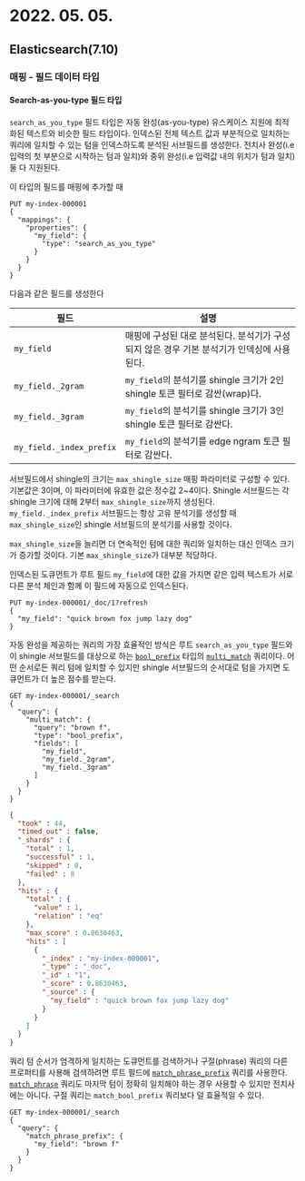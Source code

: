 # 2022. 05. 05.

## Elasticsearch(7.10)

### 매핑 - 필드 데이터 타입

#### Search-as-you-type 필드 타입

`search_as_you_type` 필드 타입은 자동 완성(as-you-type) 유스케이스 지원에 최적화된 텍스트와 비슷한 필드 타입이다. 인덱스된 전체 텍스트 값과 부분적으로 일치하는 쿼리에 일치할 수 있는 텀을 인덱스하도록 분석된 서브필드를 생성한다. 전치사 완성(i.e 입력의 첫 부분으로 시작하는 텀과 일치)와 중위 완성(i.e 입력값 내의 위치가 텀과 일치) 둘 다 지원된다.

이 타입의 필드를 매핑에 추가할 때

```http
PUT my-index-000001
{
  "mappings": {
    "properties": {
      "my_field": {
        "type": "search_as_you_type"
      }
    }
  }
}
```

다음과 같은 필드를 생성한다

| 필드                     | 설명                                                         |
| ------------------------ | ------------------------------------------------------------ |
| `my_field`               | 매핑에 구성된 대로 분석된다. 분석기가 구성되지 않은 경우 기본 분석기가 인덱싱에 사용된다. |
| `my_field._2gram`        | `my_field`의 분석기를 shingle 크기가 2인 shingle 토큰 필터로 감싼(wrap)다. |
| `my_field._3gram`        | `my_field`의 분석기를 shingle 크기가 3인 shingle 토큰 필터로 감싼다. |
| `my_field._index_prefix` | `my_field`의 분석기를 edge ngram 토큰 필터로 감싼다.         |

서브필드에서 shingle의 크기는 `max_shingle_size` 매핑 파라미터로 구성할 수 있다. 기본값은 3이며, 이 파라미터에 유효한 값은 정수값 2~4이다. Shingle 서브필드는 각 shingle 크기에 대해 2부터 `max_shingle_size`까지 생성된다. `my_field._index_prefix` 서브필드는 항상 고유 분석기를 생성할 때 `max_shingle_size`인 shingle 서브필드의 분석기를 사용할 것이다.

`max_shingle_size`을 늘리면 더 연속적인 텀에 대한 쿼리와 일치하는 대신 인덱스 크기가 증가할 것이다. 기본 `max_shingle_size`가 대부분 적당하다.

인덱스된 도큐먼트가 루트 필드 `my_field`에 대한 값을 가지면 같은 입력 텍스트가 서로 다른 분석 체인과 함께 이 필드에 자동으로 인덱스된다. 

```http
PUT my-index-000001/_doc/1?refresh
{
  "my_field": "quick brown fox jump lazy dog"
}
```

자동 완성을 제공하는 쿼리의 가장 효율적인 방식은 루트 `search_as_you_type` 필드와 이 shingle 서브필드를 대상으로 하는 [`bool_prefix`][bool-prefix-query] 타입의 [`multi_match`][multi-match-query] 쿼리이다. 어떤 순서로든 쿼리 텀에 일치할 수 있지만 shingle 서브필드의 순서대로 텀을 가지면 도큐먼트가 더 높은 점수를 받는다.

```http
GET my-index-000001/_search
{
  "query": {
    "multi_match": {
      "query": "brown f",
      "type": "bool_prefix",
      "fields": [
        "my_field",
        "my_field._2gram",
        "my_field._3gram"
      ]
    }
  }
}
```

```json
{
  "took" : 44,
  "timed_out" : false,
  "_shards" : {
    "total" : 1,
    "successful" : 1,
    "skipped" : 0,
    "failed" : 0
  },
  "hits" : {
    "total" : {
      "value" : 1,
      "relation" : "eq"
    },
    "max_score" : 0.8630463,
    "hits" : [
      {
        "_index" : "my-index-000001",
        "_type" : "_doc",
        "_id" : "1",
        "_score" : 0.8630463,
        "_source" : {
          "my_field" : "quick brown fox jump lazy dog"
        }
      }
    ]
  }
}
```

쿼리 텀 순서가 엄격하게 일치하는 도큐먼트를 검색하거나 구절(phrase) 쿼리의 다른 프로퍼티를 사용해 검색하려면 루트 필드에 [`match_phrase_prefix`][match-phrase-prefix-query] 쿼리를 사용한다. [`match_phrase`][match-phrase-query] 쿼리도 마지막 텀이 정확히 일치해야 하는 경우 사용할 수 있지만 전치사에는 아니다. 구절 쿼리는 `match_bool_prefix` 쿼리보다 덜 효율적일 수 있다.

```http
GET my-index-000001/_search
{
  "query": {
    "match_phrase_prefix": {
      "my_field": "brown f"
    }
  }
}
```



[bool-prefix-query]: https://www.elastic.co/guide/en/elasticsearch/reference/7.10/query-dsl-match-bool-prefix-query.html
[multi-match-query]: https://www.elastic.co/guide/en/elasticsearch/reference/7.10/query-dsl-multi-match-query.html
[match-phrase-prefix-query]: https://www.elastic.co/guide/en/elasticsearch/reference/7.10/query-dsl-match-query-phrase-prefix.html
[match-phrase-query]: https://www.elastic.co/guide/en/elasticsearch/reference/7.10/query-dsl-match-query-phrase.html